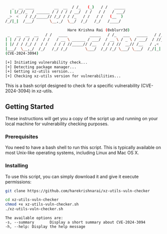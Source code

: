 ```bash                            __     _     __        
   _  __ ____         __  __  / /_   (_)   / /   _____
  | |/_//_  / ______ / / / / / __/  / /   / /   / ___/
 _>  <   / /_/_____// /_/ / / /_   / /   / /   (__  ) 
/_/|_|  /___/       \__,_/  \__/  /_/   /_/   /____/  
                                                      
							Hare Krishna Rai (0xblurr3d)               
 _   __  __  __   / /   ____          _____   / /_   ___   _____   / /__  ___    _____
| | / / / / / /  / /   / __ \ ______ / ___/  / __ \ / _ \ / ___/  / //_/ / _ \  / ___/
| |/ / / /_/ /  / /   / / / //_____// /__   / / / //  __// /__   / ,<   /  __/ / /    
|___/  \__,_/  /_/   /_/ /_/        \___/  /_/ /_/ \___/ \___/  /_/|_|  \___/ /_/     
(CVE-2024-3094)                                                                          

[+] Initiating vulnerability check...
[+] Detecting package manager...
[+] Getting xz-utils version...
[+] Checking xz-utils version for vulnerabilities...

```

This is a bash script designed to check for a specific vulnerability (CVE-2024-3094) in xz-utils.

## Getting Started

These instructions will get you a copy of the script up and running on your local machine for vulnerability checking purposes.

### Prerequisites

You need to have a bash shell to run this script. This is typically available on most Unix-like operating systems, including Linux and Mac OS X.


### Installing

To use this script, you can simply download it and give it execute permissions:

```bash
git clone https://github.com/harekrishnarai/xz-utils-vuln-checker
```
```bash
cd xz-utils-vuln-checker
chmod +x xz-utils-vuln-checker.sh
./xz-utils-vuln-checker.sh
```
```
The available options are:
-s, --summary       Display a short summary about CVE-2024-3094
-h, --help: Display the help message
```
